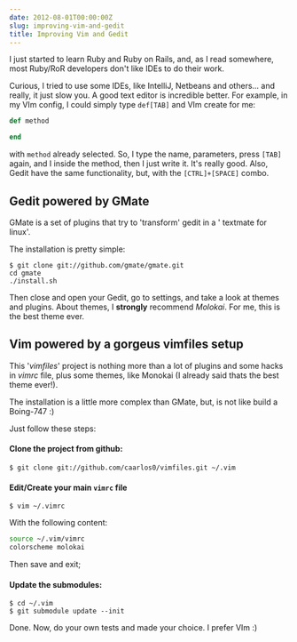 ```yaml
---
date: 2012-08-01T00:00:00Z
slug: improving-vim-and-gedit
title: Improving Vim and Gedit
---
```


I just started to learn Ruby and Ruby on Rails, and, as I read somewhere,
most Ruby/RoR developers don't like IDEs to do their work.

Curious, I tried to use some IDEs, like IntelliJ, Netbeans and others... and
really, it just slow you.
A good text editor is incredible better. For example, in my VIm config, I could
simply type `def[TAB]` and VIm create for me:

```ruby
def method

end
```

with `method` already selected. So, I type the name, parameters, press
`[TAB]` again, and I inside the method, then I just write it. It's really good.
Also, Gedit have the same functionality, but, with the `[CTRL]+[SPACE]` combo.

## Gedit powered by GMate

GMate is a set of plugins that try to 'transform' gedit in a '
textmate for linux'.

The installation is pretty simple:

```console
$ git clone git://github.com/gmate/gmate.git
cd gmate
./install.sh
```

Then close and open your Gedit, go to settings, and take a look at themes and
plugins. About themes, I **strongly** recommend *Molokai*. For me, this is
the best theme ever.


## Vim powered by a gorgeus vimfiles setup

This '*vimfiles*' project is nothing more than a lot of plugins and some
hacks in *vimrc* file, plus some themes, like Monokai (I already said thats
the best theme ever!).

The installation is a little more complex than GMate, but, is not like build a
Boing-747 :)

Just follow these steps:

#### Clone the project from github:

```console
$ git clone git://github.com/caarlos0/vimfiles.git ~/.vim
```

####  Edit/Create your main `vimrc` file

```console
$ vim ~/.vimrc
```

With the following content:

```bash
source ~/.vim/vimrc
colorscheme molokai
```

Then save and exit;

#### Update the submodules:

```console
$ cd ~/.vim
$ git submodule update --init
```

Done. Now, do your own tests and made your choice. I prefer VIm :)
